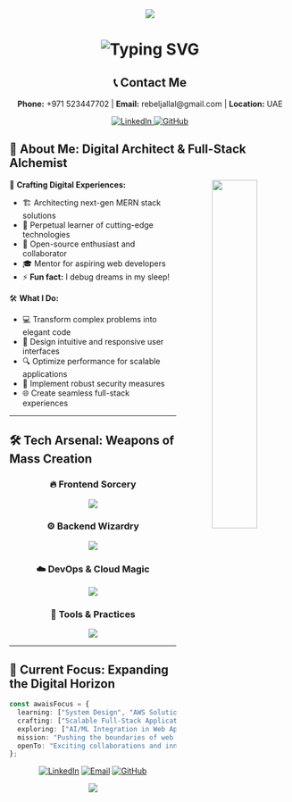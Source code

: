 <div align="center">
  <img src="https://capsule-render.vercel.app/api?type=waving&color=gradient&height=200&section=header&text=Muhammad%20Awais&fontSize=50&fontAlignY=35&animation=twinkling&fontColor=ffffff" />
</div>

<h1 align="center">
  <img src="https://readme-typing-svg.herokuapp.com?font=Fira+Code&weight=500&size=28&duration=4000&pause=1000&color=00C7FF&center=true&vCenter=true&width=435&lines=Full+Stack+Developer+%F0%9F%A7%99%E2%80%8D%E2%99%82%EF%B8%8F;React+Next+Node+%F0%9F%8E%A8;Code+Architect+%F0%9F%8F%97%EF%B8%8F" alt="Typing SVG" />
</h1>

<div align="center">
  <h2>📞 Contact Me</h2>
  <p>
    <strong>Phone:</strong> +971 523447702 | 
    <strong>Email:</strong> rebeljallal@gmail.com | 
    <strong>Location:</strong> UAE
  </p>
  <p>
    <a href="https://www.linkedin.com/in/awais-sharif-developer/">
      <img src="https://img.shields.io/badge/LinkedIn-0077B5?style=for-the-badge&logo=linkedin&logoColor=white" alt="LinkedIn" />
    </a>
    <a href="https://github.com/Muhammad-Awais-Sharif">
      <img src="https://img.shields.io/badge/GitHub-100000?style=for-the-badge&logo=github&logoColor=white" alt="GitHub" />
    </a>
  </p>
</div>

## 🚀 About Me: **Digital Architect & Full-Stack Alchemist**

<div align="center">
  <img align="right" width="40%" src="https://raw.githubusercontent.com/rajput2107/rajput2107/master/Assets/Developer.gif" />
  <div align="left" width="55%">
    
  🔮 **Crafting Digital Experiences:**
  - 🏗️ Architecting next-gen MERN stack solutions
  - 🌱 Perpetual learner of cutting-edge technologies
  - 🤝 Open-source enthusiast and collaborator
  - 🎓 Mentor for aspiring web developers
  - ⚡ **Fun fact:** I debug dreams in my sleep!

  🛠️ **What I Do:**
  - 💻 Transform complex problems into elegant code
  - 🎨 Design intuitive and responsive user interfaces
  - 🔍 Optimize performance for scalable applications
  - 🔐 Implement robust security measures
  - 🌐 Create seamless full-stack experiences

  </div>
</div>

---

## 🛠️ Tech Arsenal: **Weapons of Mass Creation**

<div align="center">

### 🔥 **Frontend Sorcery**
<img src="https://skillicons.dev/icons?i=react,nextjs,vue,typescript,tailwind,sass&perline=6" />

### ⚙️ **Backend Wizardry**
<img src="https://skillicons.dev/icons?i=nodejs,express,nestjs,graphql,mongodb,postgres&perline=6" />

### ☁️ **DevOps & Cloud Magic**
<img src="https://skillicons.dev/icons?i=aws,docker,kubernetes,terraform,nginx,redis&perline=6" />

### 🧰 **Tools & Practices**
<img src="https://skillicons.dev/icons?i=git,github,vscode,figma,jest,webpack&perline=6" />

</div>

---

## 🎯 Current Focus: **Expanding the Digital Horizon**

```typescript
const awaisFocus = {
  learning: ["System Design", "AWS Solutions Architecture", "Microservices"],
  crafting: ["Scalable Full-Stack Applications", "Cloud-Native Solutions"],
  exploring: ["AI/ML Integration in Web Apps", "Blockchain & Web3"],
  mission: "Pushing the boundaries of web technology! 🚀",
  openTo: "Exciting collaborations and innovative projects! 🤝"
};

```



<div align="center">
  
[![LinkedIn](https://img.shields.io/badge/LinkedIn-Connect-blue?style=for-the-badge&logo=linkedin)](https://www.linkedin.com/in/awais-sharif-developer/)
[![Email](https://img.shields.io/badge/Email-Collaborate-red?style=for-the-badge&logo=gmail)](mailto:rebeljallal@gmail.com)
[![GitHub](https://img.shields.io/badge/GitHub-Follow-181717?style=for-the-badge&logo=github)](https://github.com/Muhammad-Awais-Sha)

</div>

<div align="center">
  <img src="https://capsule-render.vercel.app/api?type=waving&color=gradient&height=100&section=footer&animation=twinkling" />
</div>
